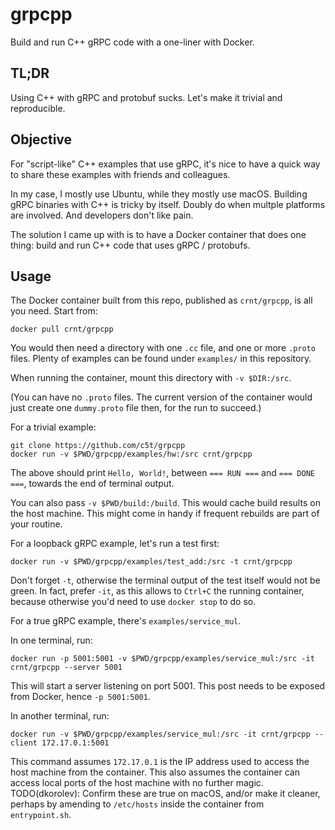 # grpcpp

Build and run C++ gRPC code with a one-liner with Docker.

## TL;DR

Using C++ with gRPC and protobuf sucks. Let's make it trivial and reproducible.

## Objective

For "script-like" C++ examples that use gRPC, it's nice to have a quick way to share these examples with friends and colleagues.

In my case, I mostly use Ubuntu, while they mostly use macOS. Building gRPC binaries with C++ is tricky by itself. Doubly do when multple platforms are involved. And developers don't like pain.

The solution I came up with is to have a Docker container that does one thing: build and run C++ code that uses gRPC / protobufs.

## Usage

The Docker container built from this repo, published as `crnt/grpcpp`, is all you need. Start from:

```
docker pull crnt/grpcpp
```

You would then need a directory with one `.cc` file, and one or more `.proto` files. Plenty of examples can be found under `examples/` in this repository.

When running the container, mount this directory with `-v $DIR:/src`.

(You can have no `.proto` files. The current version of the container would just create one `dummy.proto` file then, for the run to succeed.)

For a trivial example:

```
git clone https://github.com/c5t/grpcpp
docker run -v $PWD/grpcpp/examples/hw:/src crnt/grpcpp
```

The above should print `Hello, World!`, between `=== RUN ===` and `=== DONE ===`, towards the end of terminal output.

You can also pass `-v $PWD/build:/build`. This would cache build results on the host machine. This might come in handy if frequent rebuilds are part of your routine.

For a loopback gRPC example, let's run a test first:

```
docker run -v $PWD/grpcpp/examples/test_add:/src -t crnt/grpcpp
```

Don't forget `-t`, otherwise the terminal output of the test itself would not be green. In fact, prefer `-it`, as this allows to `Ctrl+C` the running container, because otherwise you'd need to use `docker stop` to do so.

For a true gRPC example, there's `examples/service_mul`.

In one terminal, run:

```
docker run -p 5001:5001 -v $PWD/grpcpp/examples/service_mul:/src -it crnt/grpcpp --server 5001
```

This will start a server listening on port 5001. This post needs to be exposed from Docker, hence `-p 5001:5001`.

In another terminal, run:

```
docker run -v $PWD/grpcpp/examples/service_mul:/src -it crnt/grpcpp --client 172.17.0.1:5001
```

This command assumes `172.17.0.1` is the IP address used to access the host machine from the container. This also assumes the container can access local ports of the host machine with no further magic. TODO(dkorolev): Confirm these are true on macOS, and/or make it cleaner, perhaps by amending to `/etc/hosts` inside the container from `entrypoint.sh`.

